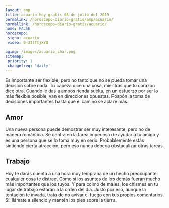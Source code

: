 ```yaml
---
layout: amp
title: acuario hoy gratis 08 de julio del 2019 
permalink: /horoscopo-diario-gratis/amp/acuario/
normallink: /horoscopo-diario-gratis/acuario/
home: FALSE
horoscopo:
 signo: acuario
 video: 0-31lTtjXYQ

ogimg: /images/acuario_char.png
sitemap:
 priority: 1
 changefreq: 'daily'
---
```



Es importante ser flexible, pero no tanto que no se pueda tomar una decisión sobre nada. Tu cabeza dice una cosa, mientras que tu corazón dice otra. Cuando le das a ambos rienda suelta, en un esfuerzo por ser lo más flexible posible, van en direcciones opuestas. Pospón la toma de decisiones importantes hasta que el camino se aclare más.

## Amor

Una nueva persona puede demostrar ser muy interesante, pero no de manera romántica. Se centra en la tarea imperiosa de ayudar a tu amigo y es una persona que se lo toma muy en serio. Probablemente estás sintiendo cierta atracción, pero eso nunca debería obstaculizar otras tareas.

## Trabajo

Hoy te darás cuenta a una hora muy temprana de un hecho preocupante: cualquier cosa te distrae. Como si los asuntos de los demás fueran mucho más importantes que los tuyos. Y para colmo de males, los chismes en tu lugar de trabajo estarán a la orden del día. Justo por eso, aunque la tentación te invada, trata de no avivar el fuego con tus propios comentarios. Sí: llámate a silencio y mantén los pies sobre la tierra.